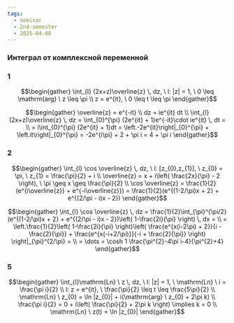 ```yaml
---
tags:
  - seminar
  - 2nd-semester
  - 2025-04-08
---
```


### Интеграл от комплексной переменной

### 1

$$\begin{gather}
\int_{l} (2x+z)\overline{z} \, dz, \ l: |z| = 1, \ 0 \leq \mathrm{arg} \ z \leq \pi \\
z = e^{it}, \ 0 \leq t \leq \pi
\end{gather}$$

$$\begin{gather}
\overline{z} = e^{-it} \\
dz = ie^{it} dt \\
\int_{l} (2x+z)\overline{z} \, dz = \int_{0}^{\pi} (2e^{it} + 1)e^{-it}\cdot ie^{it} \, dt = \\
= i\int_{0}^{\pi} (2e^{it} + 1)dt =  \left.-2e^{it}\right|_{0}^{\pi} + \left.it\right|_{0}^{\pi} = -2e^{i\pi} + 2 + \pi i = 4 + \pi i
\end{gather}$$

### 2

$$\begin{gather}
\int_{l} \cos \overline{z} \, dz, \ l: [z_{0},z_{1}], \ z_{0} = \pi, \ z_{1} = \frac{\pi}{2} + i \\
\overline{z} = x + i\left( \frac{2x}{\pi} - 2 \right), \ \pi \geq x \geq \frac{\pi}{2} \\
\cos \overline{z} = \frac{1}{2}(e^{i\overline{z}} + e^{-i\overline{z}}) = \frac{1}{2}(e^{(1-2/\pi)x + 2} + e^{(2/\pi - i)x - 2})
\end{gather}$$

$$\begin{gather}
\int_{l} \cos \overline{z} \, dz = \frac{1}{2}\int_{\pi}^{\pi/2} (e^{(1-2/\pi)x + 2} + e^{(2/\pi - i)x - 2})\left( 1-\frac{2i}{\pi} \right) \, dx = \\
= \left.\frac{1}{2}\left( 1-\frac{2i}{\pi} \right)\left( \frac{e^{x(i-2\pi) + 2}}{i - \frac{2}{\pi}} + \frac{e^{x(-i+2/\pi)}}{-i + \frac{2}{\pi}} \right) \right|_{\pi}^{2/\pi} = \\
= \dots = \cosh 1 \frac{\pi^{2}-4\pi i-4}{\pi^{2}+4}
\end{gather}$$

### 5

$$\begin{gather}
\int_{l}\mathrm{Ln} \ z \, dz, \ l: |z| = 1, \ \mathrm{Ln} \ i = \frac{\pi i}{2} \\
l: z = e^{it}, \ \frac{\pi}{2} \leq t \leq \frac{5\pi}{2} \\
\mathrm{Ln} \ z_{0} = \ln |z_{0}| + i(\mathrm{arg} \ z_{0} + 2\pi k) \\
\frac{\pi i}{2} = 0 + i\left( \frac{\pi}{2} + 2\pi k \right) \implies k = 0 \\
\mathrm{Ln} \ z(t) = \ln |z_{0}|
\end{gather}$$